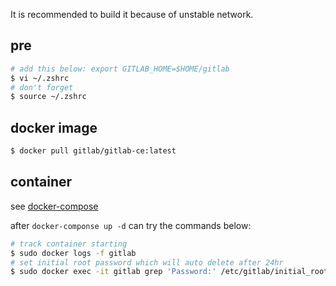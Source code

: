 It is recommended to build it because of unstable network.

## pre
```bash
# add this below: export GITLAB_HOME=$HOME/gitlab
$ vi ~/.zshrc
# don't forget
$ source ~/.zshrc
```

## docker image
```bash
$ docker pull gitlab/gitlab-ce:latest
```

## container
see [docker-compose](./docker-compose.yml)

after `docker-componse up -d` can try the commands below:
```bash
# track container starting
$ sudo docker logs -f gitlab
# set initial root password which will auto delete after 24hr
$ sudo docker exec -it gitlab grep 'Password:' /etc/gitlab/initial_root_password
```
